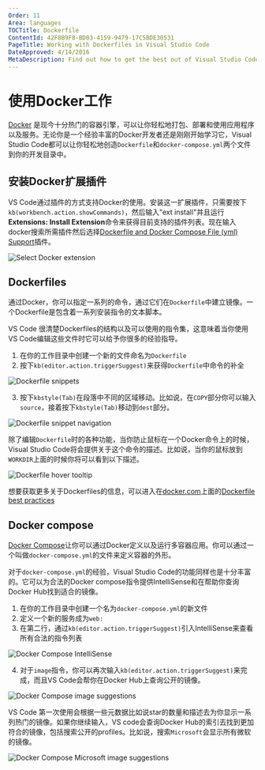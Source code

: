 ```yaml
---
Order: 11
Area: languages
TOCTitle: Dockerfile
ContentId: 42F8B9F8-BD03-4159-9479-17C5BDE30531
PageTitle: Working with Dockerfiles in Visual Studio Code
DateApproved: 4/14/2016
MetaDescription: Find out how to get the best out of Visual Studio Code and Docker.
---
```


# 使用Docker工作

[Docker](http://www.docker.com) 是现今十分热门的容器引擎，可以让你轻松地打包、部署和使用应用程序以及服务。无论你是一个经验丰富的Docker开发者还是刚刚开始学习它，Visual Studio Code都可以让你轻松地创造`Dockerfile`和`docker-compose.yml`两个文件到你的开发目录中。

## 安装Docker扩展插件

VS Code通过插件的方式支持Docker的使用。安装这一扩展插件，只需要按下`kb(workbench.action.showCommands)`，然后输入"ext install"并且运行**Extensions: Install Extension**命令来获得目前支持的插件列表。现在输入docker搜索所需插件然后选择[Dockerfile and Docker Compose File (yml) Support](https://marketplace.visualstudio.com/items?itemName=PeterJausovec.vscode-docker)插件。

![Select Docker extension](images/docker/installdockerextension.png)

## Dockerfiles

通过Docker，你可以指定一系列的命令，通过它们在`Dockerfile`中建立镜像。一个Dockerfile是包含着一系列安装指令的文本脚本。

VS Code 很清楚Dockerfiles的结构以及可以使用的指令集，这意味着当你使用VS Code编辑这些文件时它可以给予你很多的经验指导。

1. 在你的工作目录中创建一个新的文件命名为`Dockerfile`
2. 按下`kb(editor.action.triggerSuggest)`来获得`Dockerfile`中命令的补全

 ![Dockerfile snippets](images/docker/dockerfileintellisense.png)

3. 按下`kbstyle(Tab)`在段落中不同的区域移动。比如说，在`COPY`部分你可以输入`source`，接着按下`kbstyle(Tab)`移动到`dest`部分。

 ![Dockerfile snippet navigation](images/docker/dockerfiletemplate.png)

除了编辑`Dockerfile`时的各种功能，当你防止鼠标在一个Docker命令上的时候，Visual Studio Code将会提供关于这个命令的描述。比如说，当你的鼠标放到`WORKDIR`上面的时候你将可以看到以下描述。

![Dockerfile hover tooltip](images/docker/dockerfiletooltip.png)

想要获取更多关于Dockerfiles的信息，可以进入在[docker.com](http://docker.com)上面的[Dockerfile best practices](
https://docs.docker.com/articles/dockerfile_best-practices/)

## Docker compose

[Docker Compose](https://docs.docker.com/compose/)让你可以通过Docker定义以及运行多容器应用。你可以通过一个叫做`docker-compose.yml`的文件来定义容器的外形。

对于`docker-compose.yml`的经验，Visual Studio Code的功能同样也是十分丰富的。它可以为合法的Docker compose指令提供IntelliSense和在帮助你查询Docker Hub找到适合的镜像。

1. 在你的工作目录中创建一个名为`docker-compose.yml`的新文件
2. 定义一个新的服务成为`web:`
3. 在第二行，通过`kb(editor.action.triggerSuggest)`引入IntelliSense来查看所有合法的指令列表

 ![Docker Compose IntelliSense](images/docker/dockercomposeintellisense.png)


4. 对于`image`指令，你可以再次输入`kb(editor.action.triggerSuggest)`来完成，而且VS Code会帮你在Docker Hub上查询公开的镜像。

 ![Docker Compose image suggestions](images/docker/dockercomposeimageintellisense.png)

VS Code 第一次使用会根据一些元数据比如说star的数量和描述去为你显示一系列热门的镜像。如果你继续输入，VS code会查询Docker Hub的索引去找到更加符合的镜像，包括搜索公开的profiles。比如说，搜索`Microsoft`会显示所有微软的镜像。

 ![Docker Compose Microsoft image suggestions](images/docker/dockercomposesearch.png)
